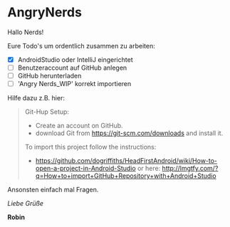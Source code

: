 # AngryNerds

Hallo Nerds!

Eure Todo's um ordentlich zusammen zu arbeiten:

- [X] AndroidStudio oder IntelliJ eingerichtet
- [ ] Benutzeraccount auf GitHub anlegen
- [ ] GitHub herunterladen
- [ ] 'Angry Nerds_WIP' korrekt importieren

Hilfe dazu z.B. hier:
> Git-Hup Setup:
> - Create an account on GitHub.
> - download Git from https://git-scm.com/downloads and install it.
>
> To import this project follow the instructions: 
> - https://github.com/dogriffiths/HeadFirstAndroid/wiki/How-to-open-a-project-in-Android-Studio
> or here: http://lmgtfy.com/?q=How+to+import+GitHub+Repository+with+Android+Studio

Ansonsten einfach mal Fragen.

*Liebe Grüße*

**Robin**

